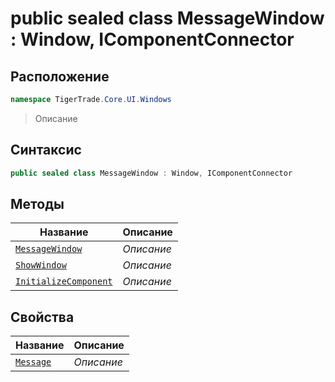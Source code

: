 
# public sealed class MessageWindow : Window, IComponentConnector
## Расположение
```csharp
namespace TigerTrade.Core.UI.Windows
```



> Описание

## Синтаксис
```csharp
public sealed class MessageWindow : Window, IComponentConnector
```


## Методы
| Название | Описание |
| --- | --- |
| [`MessageWindow`](./MessageWindow.cs/Методы/MessageWindow.md) | *Описание* |
| [`ShowWindow`](./MessageWindow.cs/Методы/ShowWindow.md) | *Описание* |
| [`InitializeComponent`](./MessageWindow.cs/Методы/InitializeComponent.md) | *Описание* |

## Свойства
| Название | Описание |
| --- | --- |
| [`Message`](./MessageWindow.cs/Свойства/Message.md) | *Описание* |



